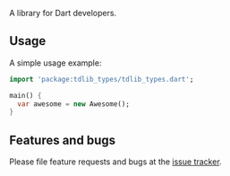 A library for Dart developers.

## Usage

A simple usage example:

```dart
import 'package:tdlib_types/tdlib_types.dart';

main() {
  var awesome = new Awesome();
}
```

## Features and bugs

Please file feature requests and bugs at the [issue tracker][tracker].

[tracker]: http://example.com/issues/replaceme
